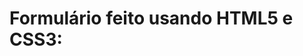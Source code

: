 # Formulário feito usando HTML5 e CSS3:

<img src="https://user-images.githubusercontent.com/53324912/177659126-a1a18c72-0bba-4bb5-be59-d787b64d4c06.png" alt="">

